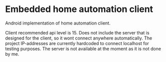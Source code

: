 # Embedded home automation client

Android implementation of home automation client.

Client recommended api level is 15. Does not include the server that is designed for the client, so it wont connect anywhere automatically. The project IP-addresses are currently hardcoded to connect localhost for testing purposes. 
The server is not available at the moment as it is not done by me.
